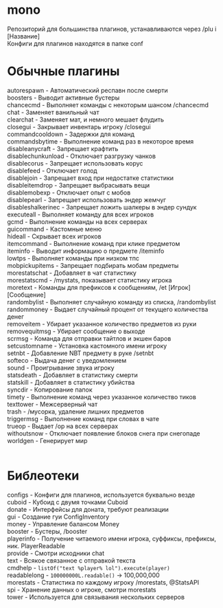 # mono
Репозиторий для большинства плагинов, устанавливаются через /plu i [Название] <br />
Конфиги для плагинов находятся в папке conf <br />

# Обычные плагины
autorespawn - Автоматический респавн после смерти <br />
boosters - Выводит активные бустеры <br />
chancecmd - Выполняет команды с некоторым шансом /chancecmd <br />
chat - Заменяет ванильный чат <br />
clearchat - Заменяет мат, и немного мешает флудить <br />
closegui - Закрывает инвентарь игроку /closegui <br />
commandcooldown - Задержки для команд <br />
commandsbytime - Выполнение команд раз в некоторое время <br />
disableanycraft - Запрещает крафтить <br />
disablechunkunload - Отключает разгрузку чанков <br />
disablecorus - Запрещает использовать корус <br />
disablefeed - Отключает голод <br />
disablejoin - Запрещает вход при недостатке статистики <br />
disableitemdrop - Запрещает выбрасывать вещи <br />
disablemobexp - Отключает опыт с мобов <br />
disablepearl - Запрещает использовать эндер жемчуг <br />
disableshalkerinec - Запрещает ложить шалкеры в эндер сундук <br />
executeall - Выполняет команду для всех игроков <br />
gcmd - Выполнение команды на всех серверах <br />
guicommand - Кастомные меню <br />
hideall - Скрывает всех игроков <br />
itemcommand - Выполнение команд при клике предметом <br />
iteminfo - Выводит информацию о предмете /iteminfo <br />
lowtps - Выполняет команды при низком тпс <br />
mobpickupitems - Запрещает подбирать мобам предметы <br />
morestatschat - Добавляет в чат статистику <br />
morestatscmd - /mystats, показывает статистику игрока <br />
moretext - Команды для префиксов к сообщениям, /et [Игрок] [Сообщение] <br />
randombylist - Выполняет случайную команду из списка, /randombylist <br />
randommoney - Выдает случайный процент от текущего количества денег <br />
removeitem - Убирает указанное количество предметов из руки <br />
removequitmsg - Убирает сообщение о выходе <br />
scrmsg - Команда для отправки тайтлов и экшен баров <br />
setcustomname - Установка кастомного имени игроку <br />
setnbt - Добавление NBT предмету в руке /setnbt <br />
softeco - Выдача денег с уведомлением <br />
sound - Проигрывание звука игроку <br />
statsdeath - Добавляет в статистику смерти <br />
statskill - Добавляет в статистику убийства <br />
syncdir - Копирование папок <br />
timety - Выполнение команд через указанное количество тиков <br />
texttower - Межсерверный чат <br />
trash - /мусорка, удаление лишних предметов <br />
triggermsg - Выполнение команд при словах в чате <br />
trueop - Выдает /op на всех серверах <br />
withoutsnow - Отключает появление блоков снега при снегопаде <br />
worldgen - Генерирует мир <br />
<br />
# Библеотеки
configs - Конфиги для плагинов, используется буквально везде<br />
cuboid - Кубоид с двумя точками Cuboid<br />
donate - Интерфейсы для доната, требуют реализации<br />
gui - Создание гуи ConfigInventory <br />
money - Управление балансом Money <br />
booster - Бустеры, /booster <br />
playerinfo - Получение читаемого имени игрока, суффиксы, префиксы, ник. PlayerReadable <br />
provide - Смотри исходники chat <br />
text - Всякое связанное с отправкой текста <br />
cmdhelp - ```listOf("text %player% lol").execute(player)``` <br />
readablelong - ```100000000L.readable()``` -> 100,000,000 <br />
morestats - Статистика по каждому игроку /morestats, @StatsAPI <br />
spi - Хранение данных о игроке, смотри morestats <br />
tower - Используется для связывания нескольких серверов <br />
